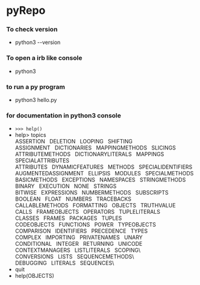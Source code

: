 # pyRepo
### To check version
* python3 --version

### To open a irb like console
* python3
 
### to run a py program
* python3 hello.py

### for documentation in python3 console
* `>>> help()`
* help> topics\
ASSERTION&nbsp;&nbsp;           DELETION&nbsp;&nbsp;            LOOPING&nbsp;&nbsp;             SHIFTING\
ASSIGNMENT&nbsp;&nbsp;          DICTIONARIES&nbsp;&nbsp;        MAPPINGMETHODS&nbsp;&nbsp;      SLICINGS\
ATTRIBUTEMETHODS&nbsp;&nbsp;    DICTIONARYLITERALS&nbsp;&nbsp;  MAPPINGS&nbsp;&nbsp;            SPECIALATTRIBUTES\
ATTRIBUTES&nbsp;&nbsp;          DYNAMICFEATURES&nbsp;&nbsp;     METHODS&nbsp;&nbsp;             SPECIALIDENTIFIERS\
AUGMENTEDASSIGNMENT&nbsp;&nbsp; ELLIPSIS&nbsp;&nbsp;            MODULES&nbsp;&nbsp;             SPECIALMETHODS\
BASICMETHODS&nbsp;&nbsp;        EXCEPTIONS&nbsp;&nbsp;          NAMESPACES&nbsp;&nbsp;          STRINGMETHODS\
BINARY&nbsp;&nbsp;              EXECUTION&nbsp;&nbsp;           NONE&nbsp;&nbsp;                STRINGS\
BITWISE&nbsp;&nbsp;             EXPRESSIONS&nbsp;&nbsp;         NUMBERMETHODS&nbsp;&nbsp;       SUBSCRIPTS\
BOOLEAN&nbsp;&nbsp;             FLOAT&nbsp;&nbsp;               NUMBERS&nbsp;&nbsp;             TRACEBACKS\
CALLABLEMETHODS&nbsp;&nbsp;     FORMATTING&nbsp;&nbsp;          OBJECTS&nbsp;&nbsp;             TRUTHVALUE\
CALLS&nbsp;&nbsp;               FRAMEOBJECTS&nbsp;&nbsp;        OPERATORS&nbsp;&nbsp;           TUPLELITERALS\
CLASSES&nbsp;&nbsp;             FRAMES&nbsp;&nbsp;              PACKAGES&nbsp;&nbsp;            TUPLES\
CODEOBJECTS&nbsp;&nbsp;         FUNCTIONS&nbsp;&nbsp;           POWER&nbsp;&nbsp;               TYPEOBJECTS\
COMPARISON&nbsp;&nbsp;          IDENTIFIERS&nbsp;&nbsp;         PRECEDENCE&nbsp;&nbsp;          TYPES\
COMPLEX&nbsp;&nbsp;             IMPORTING&nbsp;&nbsp;           PRIVATENAMES&nbsp;&nbsp;        UNARY\
CONDITIONAL&nbsp;&nbsp;         INTEGER&nbsp;&nbsp;             RETURNING&nbsp;&nbsp;           UNICODE\
CONTEXTMANAGERS&nbsp;&nbsp;     LISTLITERALS&nbsp;&nbsp;        SCOPING\            
CONVERSIONS&nbsp;&nbsp;         LISTS&nbsp;&nbsp;               SEQUENCEMETHODS\    
DEBUGGING&nbsp;&nbsp;           LITERALS&nbsp;&nbsp;            SEQUENCES\
* quit
* help(OBJECTS)